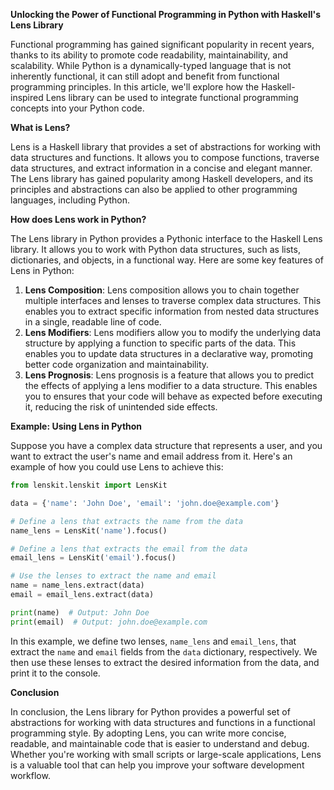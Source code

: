 **Unlocking the Power of Functional Programming in Python with Haskell's Lens Library**

Functional programming has gained significant popularity in recent years, thanks to its ability to promote code readability, maintainability, and scalability. While Python is a dynamically-typed language that is not inherently functional, it can still adopt and benefit from functional programming principles. In this article, we'll explore how the Haskell-inspired Lens library can be used to integrate functional programming concepts into your Python code.

**What is Lens?**

Lens is a Haskell library that provides a set of abstractions for working with data structures and functions. It allows you to compose functions, traverse data structures, and extract information in a concise and elegant manner. The Lens library has gained popularity among Haskell developers, and its principles and abstractions can also be applied to other programming languages, including Python.

**How does Lens work in Python?**

The Lens library in Python provides a Pythonic interface to the Haskell Lens library. It allows you to work with Python data structures, such as lists, dictionaries, and objects, in a functional way. Here are some key features of Lens in Python:

1.  **Lens Composition**: Lens composition allows you to chain together multiple interfaces and lenses to traverse complex data structures. This enables you to extract specific information from nested data structures in a single, readable line of code.
2.  **Lens Modifiers**: Lens modifiers allow you to modify the underlying data structure by applying a function to specific parts of the data. This enables you to update data structures in a declarative way, promoting better code organization and maintainability.
3.  **Lens Prognosis**: Lens prognosis is a feature that allows you to predict the effects of applying a lens modifier to a data structure. This enables you to ensures that your code will behave as expected before executing it, reducing the risk of unintended side effects.

**Example: Using Lens in Python**

Suppose you have a complex data structure that represents a user, and you want to extract the user's name and email address from it. Here's an example of how you could use Lens to achieve this:
```python
from lenskit.lenskit import LensKit

data = {'name': 'John Doe', 'email': 'john.doe@example.com'}

# Define a lens that extracts the name from the data
name_lens = LensKit('name').focus()

# Define a lens that extracts the email from the data
email_lens = LensKit('email').focus()

# Use the lenses to extract the name and email
name = name_lens.extract(data)
email = email_lens.extract(data)

print(name)  # Output: John Doe
print(email)  # Output: john.doe@example.com
```
In this example, we define two lenses, `name_lens` and `email_lens`, that extract the `name` and `email` fields from the `data` dictionary, respectively. We then use these lenses to extract the desired information from the data, and print it to the console.

**Conclusion**

In conclusion, the Lens library for Python provides a powerful set of abstractions for working with data structures and functions in a functional programming style. By adopting Lens, you can write more concise, readable, and maintainable code that is easier to understand and debug. Whether you're working with small scripts or large-scale applications, Lens is a valuable tool that can help you improve your software development workflow.